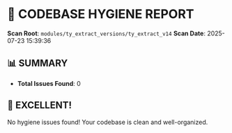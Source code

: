 # 🧹 CODEBASE HYGIENE REPORT

**Scan Root**: `modules/ty_extract_versions/ty_extract_v14`
**Scan Date**: 2025-07-23 15:39:36

## 📊 SUMMARY
- **Total Issues Found**: 0

## 🎉 EXCELLENT!
No hygiene issues found! Your codebase is clean and well-organized.
